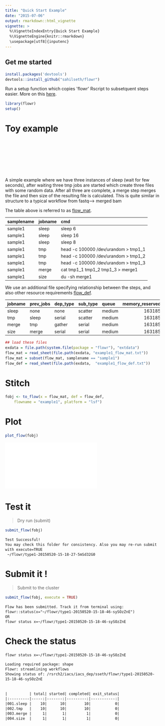 ```yaml
---
title: "Quick Start Example"
date: "2015-07-06"
output: rmarkdown::html_vignette
vignette: >
  %\VignetteIndexEntry{Quick Start Example}
  %\VignetteEngine{knitr::rmarkdown}
  \usepackage[utf8]{inputenc}
---
```




Get me started
-------------



```r
install.packages('devtools')
devtools::install_github("sahilseth/flowr")
```

Run a setup function which copies 'flowr' Rscript to subsetquent steps easier.
More on this [here](https://github.com/sahilseth/rfun).


```r
library(flowr)
setup()
```


# Toy example


<!--html_preserve--><div id="htmlwidget-9979" style="width:360px;height:108px;" class="DiagrammeR"></div>
<script type="application/json" data-for="htmlwidget-9979">{"x":{"diagram":"\ngraph LR\nA(sleep)-->B(create_few_files) \nB-->C{merge them}\nC-->D[get size]\n"},"evals":[]}</script><!--/html_preserve-->



A simple example where we have three instances of sleep (wait for few seconds), after waiting three tmp jobs are started which create three files with some random data. After all three are complete, a merge step merges the file and then size of the resulting file is calculated. This is quite similar in structure to a typical workflow from fastq--> merged bam

The table above is referred to as [flow_mat](details...).


|samplename |jobname |cmd                                  |
|:----------|:-------|:------------------------------------|
|sample1    |sleep   |sleep 6                              |
|sample1    |sleep   |sleep 16                             |
|sample1    |sleep   |sleep 8                              |
|sample1    |tmp     |head -c 100000 /dev/urandom > tmp1_1 |
|sample1    |tmp     |head -c 100000 /dev/urandom > tmp1_2 |
|sample1    |tmp     |head -c 100000 /dev/urandom > tmp1_3 |
|sample1    |merge   |cat tmp1_1 tmp1_2 tmp1_3 > merge1    |
|sample1    |size    |du -sh merge1                        |

We use an additional file specifying relationship between the steps, and also other resource requirements [flow_def]().


|jobname |prev_jobs |dep_type |sub_type |queue  | memory_reserved|walltime | cpu_reserved|
|:-------|:---------|:--------|:--------|:------|---------------:|:--------|------------:|
|sleep   |none      |none     |scatter  |medium |          163185|23:00    |            1|
|tmp     |sleep     |serial   |scatter  |medium |          163185|23:00    |            1|
|merge   |tmp       |gather   |serial   |medium |          163185|23:00    |            1|
|size    |merge     |serial   |serial   |medium |          163185|23:00    |            1|



```r
## load these files
exdata = file.path(system.file(package = "flowr"), "extdata")
flow_mat = read_sheet(file.path(exdata, "example1_flow_mat.txt"))
flow_mat = subset(flow_mat, samplename == "sample1")
flow_def = read_sheet(file.path(exdata,  "example1_flow_def.txt"))
```

# Stitch


```r
fobj <- to_flow(x = flow_mat, def = flow_def, 
	flowname = "example1", platform = "lsf")
```

# Plot

```r
plot_flow(fobj)
```

![Flow chart describing process for example 1](figure/plot_example1-1.pdf) 


# Test it
> Dry run (submit)


```r
submit_flow(fobj)
```

```
Test Successful!
You may check this folder for consistency. Also you may re-run submit with execute=TRUE
 ~/flowr/type1-20150520-15-18-27-5mSd32G0
```

# Submit it !

> Submit to the cluster


```r
submit_flow(fobj, execute = TRUE)
```

```
Flow has been submitted. Track it from terminal using:
flowr::status(x="~/flowr/type1-20150520-15-18-46-sySOzZnE")
OR
flowr status x=~/flowr/type1-20150520-15-18-46-sySOzZnE
```


# Check the status

```
flowr status x=~/flowr/type1-20150520-15-18-46-sySOzZnE
```

```
Loading required package: shape
Flowr: streamlining workflows
Showing status of: /rsrch2/iacs/iacs_dep/sseth/flowr/type1-20150520-15-18-46-sySOzZnE


|          | total| started| completed| exit_status|
|:---------|-----:|-------:|---------:|-----------:|
|001.sleep |    10|      10|        10|           0|
|002.tmp   |    10|      10|        10|           0|
|003.merge |     1|       1|         1|           0|
|004.size  |     1|       1|         1|           0|
```
